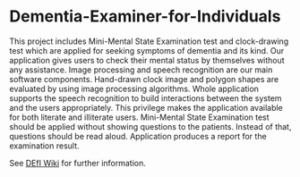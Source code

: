 # Dementia-Examiner-for-Individuals

This project includes Mini-Mental State Examination test and clock-drawing test which are applied for seeking symptoms of dementia and its kind. Our application gives users to check their mental status by themselves without any assistance. Image processing and speech recognition are our main software components. Hand-drawn clock image and polygon shapes are evaluated by using image processing algorithms. Whole application supports the speech recognition to build interactions between the system and the users appropriately. This privilege makes the application available for both literate and illiterate users. Mini-Mental State Examination test should be applied without showing questions to the patients. Instead of that, questions should be read aloud. Application produces a report for the examination result.

See [DEfI Wiki](https://github.com/COBsquare/Dementia-Examiner-for-Individuals/wiki) for further information.
